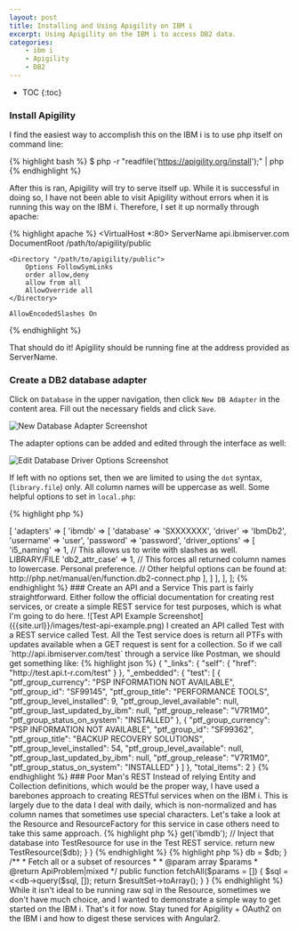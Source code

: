 ```yaml
---
layout: post
title: Installing and Using Apigility on IBM i
excerpt: Using Apigility on the IBM i to access DB2 data.
categories:
    - ibm i
    - Apigility
    - DB2
---
```


* TOC
{:toc}

### Install Apigility

I find the easiest way to accomplish this on the IBM i is to use php itself on command line:

{% highlight bash %}
$ php -r "readfile('https://apigility.org/install');" | php
{% endhighlight %}

After this is ran, Apigility will try to serve itself up. While it is successful in doing so, I have not been able
to visit Apigility without errors when it is running this way on the IBM i. Therefore, I set it up normally through
apache:

{% highlight apache %}
<VirtualHost *:80>
    ServerName api.ibmiserver.com
    DocumentRoot /path/to/apigility/public

    <Directory "/path/to/apigility/public">
        Options FollowSymLinks
        order allow,deny
        allow from all
        AllowOverride all
    </Directory>

    AllowEncodedSlashes On
</VirtualHost>
{% endhighlight %}

That should do it! Apigility should be running fine at the address provided as ServerName.

### Create a DB2 database adapter

Click on `Database` in the upper navigation, then click `New DB Adapter` in the content area.
Fill out the necessary fields and click `Save`.

![New Database Adapter Screenshot]({{site.url}}/images/new-database-adapter.png)

The adapter options can be added and edited through the interface as well:

![Edit Database Driver Options Screenshot]({{site.url}}/images/edit-database-driver-options.png)

If left with no options set, then we are limited to using the `dot` syntax, (`library.file`) only. All column names
will be uppercase as well. Some helpful options to set in `local.php`:

{% highlight php %}
<?php
// config/autoload/local.php
return [
    'db' => [
        'adapters' => [
            'ibmdb' => [
                'database' => 'SXXXXXXX',
                'driver' => 'IbmDb2',
                'username' => 'user',
                'password' => 'password',
                'driver_options' => [
                    'i5_naming' => 1, // This allows us to write with slashes as well. LIBRARY/FILE
                    'db2_attr_case' => 1, // This forces all returned column names to lowercase. Personal preference.
                    // Other helpful options can be found at: http://php.net/manual/en/function.db2-connect.php
                ],
            ]
        ],
    ],
];
{% endhighlight %}

### Create an API and a Service

This part is fairly straightforward. Either follow the official documentation for creating rest services, or create
a simple REST service for test purposes, which is what I'm going to do here.

![Test API Example Screenshot]({{site.url}}/images/test-api-example.png)

I created an API called Test with a REST service called Test. All the Test service does is return all PTFs with
updates available when a GET request is sent for a collection.

So if we call `http://api.ibmiserver.com/test` through a service like Postman, we should get something like:

{% highlight json %}
{
  "_links": {
    "self": {
      "href": "http://test.api.t-r.com/test"
    }
  },
  "_embedded": {
    "test": [
      {
        "ptf_group_currency": "PSP INFORMATION NOT AVAILABLE",
        "ptf_group_id": "SF99145",
        "ptf_group_title": "PERFORMANCE TOOLS",
        "ptf_group_level_installed": 9,
        "ptf_group_level_available": null,
        "ptf_group_last_updated_by_ibm": null,
        "ptf_group_release": "V7R1M0",
        "ptf_group_status_on_system": "INSTALLED"
      },
      {
        "ptf_group_currency": "PSP INFORMATION NOT AVAILABLE",
        "ptf_group_id": "SF99362",
        "ptf_group_title": "BACKUP RECOVERY SOLUTIONS",
        "ptf_group_level_installed": 54,
        "ptf_group_level_available": null,
        "ptf_group_last_updated_by_ibm": null,
        "ptf_group_release": "V7R1M0",
        "ptf_group_status_on_system": "INSTALLED"
      }
    ]
  },
  "total_items": 2
}
{% endhighlight %}

### Poor Man's REST

Instead of relying Entity and Collection definitions, which would be the proper way, I have used a barebones approach
to creating RESTful services when on the IBM i. This is largely due to the data I deal with daily, which is
non-normalized and has column names that sometimes use special characters. Let's take a look at the
Resource and ResourceFactory for this service in case others need to take this same approach.

{% highlight php %}
<?php
// module/Test/src/V1/Rest/Test/TestResourceFactory.php
namespace Test\V1\Rest\Test;

class TestResourceFactory
{
    /**
     * This is so PHPStorm knows what type of Object $services is.
     * @param \Zend\ServiceManager\ServiceManager $services
     * @return TestResource
     */
    public function __invoke($services)
    {
        // Grab the ibmdb service we created earlier to define our database
        $db = $services->get('ibmdb');

        // Inject that database into TestResource for use in the Test REST service.
        return new TestResource($db);
    }
}
{% endhighlight %}

{% highlight php %}
<?php
// module/Test/src/V1/Rest/Test/TestResource.php
namespace Test\V1\Rest\Test;

use ZF\ApiProblem\ApiProblem;
use ZF\Rest\AbstractResourceListener;

class TestResource extends AbstractResourceListener
{
    /**
     * Define $db variable
     * @var \Zend\Db\Adapter\Adapter $db
     */
    private $db;

    public function __construct($db) {
        // Initiate $db variable with what is injected from the factory
        $this->db = $db;
    }

    /**
     * Fetch all or a subset of resources
     *
     * @param  array $params
     * @return ApiProblem|mixed
     */
    public function fetchAll($params = [])
    {
        $sql = <<<SQL
SELECT * FROM SYSTOOLS.GROUP_PTF_CURRENCY
ORDER BY PTF_GROUP_LEVEL_AVAILABLE - PTF_GROUP_LEVEL_INSTALLED DESC
SQL;

        $resultSet = $this->db->query($sql, []);

        return $resultSet->toArray();
    }
}

{% endhighlight %}

While it isn't ideal to be running raw sql in the Resource, sometimes we don't have much choice, and I wanted
to demonstrate a simple way to get started on the IBM i. That's it for now. Stay tuned for
Apigility + OAuth2 on the IBM i and how to digest these services with Angular2.
